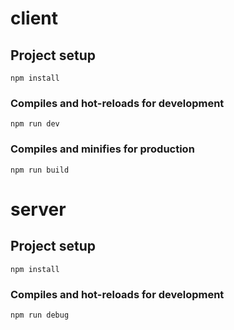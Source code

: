# client

## Project setup
```
npm install
```

### Compiles and hot-reloads for development
```
npm run dev
```

### Compiles and minifies for production
```
npm run build
```

# server

## Project setup
```
npm install
```

### Compiles and hot-reloads for development
```
npm run debug
```